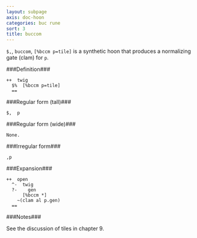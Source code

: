 ```yaml
---
layout: subpage
axis: doc-hoon
categories: buc rune
sort: 3
title: buccom
---
```




`$,`, `buccom`, `[%bccm p=tile]` is a synthetic hoon that produces a
normalizing gate (clam) for `p`. 

###Definition###

    ++  twig  
      $%  [%bccm p=tile]
      ==

###Regular form (tall)###

    $,  p

###Regular form (wide)###

    None.

###Irregular form###

    ,p

###Expansion###
    
    ++  open
      ^-  twig
      ?-    gen
          [%bccm *]
        ~(clam al p.gen)
      ==

###Notes###

See the discussion of tiles in chapter 9.
